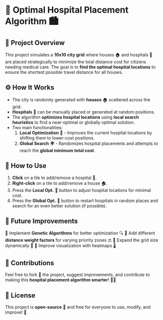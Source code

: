 # 🏥 Optimal Hospital Placement Algorithm 🏙️

## 📌 Project Overview
This project simulates a **10x10 city grid** where houses 🏠 and hospitals 🏥 are placed strategically to minimize the total distance cost for citizens needing medical care. The goal is to **find the optimal hospital locations** to ensure the shortest possible travel distance for all houses.

## ⚙️ How It Works
- The city is randomly generated with **houses** 🏠 scattered across the grid.
- **Hospitals** 🏥 can be manually placed or generated at random positions.
- The algorithm **optimizes hospital locations** using **local search heuristics** to find a near-optimal or globally optimal solution.
- Two main functionalities:
  1. **Local Optimization** 🔄 - Improves the current hospital locations by shifting them to lower-cost positions.
  2. **Global Search** 🌍 - Randomizes hospital placements and attempts to reach the **global minimum total cost**.

## 📒 How to Use
1. **Click** on a tile to add/remove a hospital 🏥.
2. **Right-click** on a tile to add/remove a house 🏠.
3. Press the **Local Opt.** 🔄 button to adjust hospital locations for minimal cost.
4. Press the **Global Opt.** 🚀 button to restart hospitals in random places and search for an even better solution (if possible).

## 🔬 Future Improvements
🚀 Implement **Genetic Algorithms** for better optimization 🔍
🚀 Add different **distance weight factors** for varying priority zones ⚖️
🚀 Expand the grid size dynamically 📏
🚀 Improve visualization with heatmaps 🌡️

## 🤝 Contributions
Feel free to fork 🍴 the project, suggest improvements, and contribute to making this **hospital placement algorithm smarter**! 🏥💡

## 📜 License
This project is **open-source** 📖 and free for everyone to use, modify, and improve! 🎉

